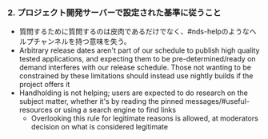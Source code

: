 ### 2. プロジェクト開発サーバーで設定された基準に従うこと

- 質問するために質問するのは皮肉であるだけでなく、#nds-helpのようなヘルプチャンネルを持つ意味を失う。
- Arbitrary release dates aren't part of our schedule to publish high quality tested applications, and expecting them to be pre-determined/ready on demand interferes with our release schedule. Those not wanting to be constrained by these limitations should instead use nightly builds if the project offers it
- Handholding is not helping; users are expected to do research on the subject matter, whether it's by reading the pinned messages/#useful-resources or using a search engine to find links
   - Overlooking this rule for legitimate reasons is allowed, at moderators decision on what is considered legitimate
